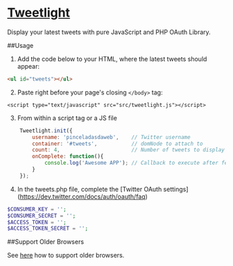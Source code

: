 [Tweetlight](http://www.pinceladasdaweb.com.br/blog/uploads/tweetlight/)
==========

Display your latest tweets with pure JavaScript and PHP OAuth Library.

##Usage
1. Add the code below to your HTML, where the latest tweets should appear:
```html
<ul id="tweets"></ul>
```

2. Paste right before your page's closing `</body>` tag:
```console
<script type="text/javascript" src="src/tweetlight.js"></script>
```

3. From within a script tag or a JS file
```javascript
    Tweetlight.init({
        username: 'pinceladasdaweb',    // Twitter username
        container: '#tweets',           // domNode to attach to
        count: 4,                       // Number of tweets to display
        onComplete: function(){
            console.log('Awesome APP'); // Callback to execute after fetch tweets
        }
    });
```

4. In the tweets.php file, complete the [Twitter OAuth settings] (https://dev.twitter.com/docs/auth/oauth/faq)
```php
$CONSUMER_KEY = '';
$CONSUMER_SECRET = '';
$ACCESS_TOKEN = '';
$ACCESS_TOKEN_SECRET = '';
```

##Support Older Browsers

See [here](https://github.com/pinceladasdaweb/tweetlight/tree/master/src/older-browsers) how to support older browsers.